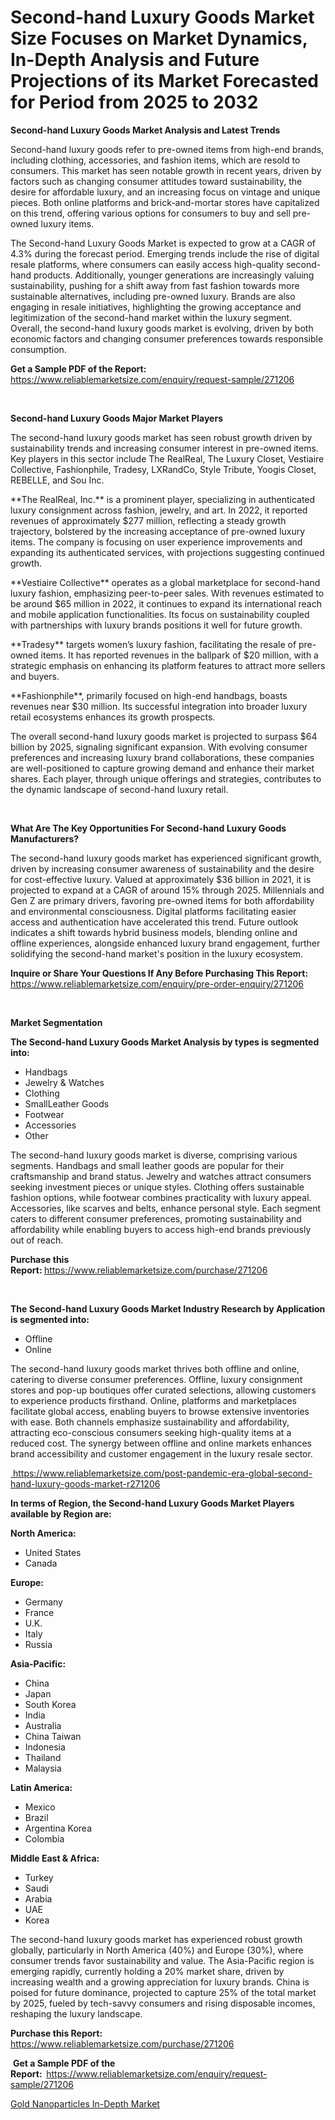<p><h1>Second-hand Luxury Goods Market Size Focuses on Market Dynamics, In-Depth Analysis and Future Projections of its Market Forecasted for Period from 2025 to 2032</h1></p><p><strong>Second-hand Luxury Goods Market Analysis and Latest Trends</strong></p>
<p><p>Second-hand luxury goods refer to pre-owned items from high-end brands, including clothing, accessories, and fashion items, which are resold to consumers. This market has seen notable growth in recent years, driven by factors such as changing consumer attitudes toward sustainability, the desire for affordable luxury, and an increasing focus on vintage and unique pieces. Both online platforms and brick-and-mortar stores have capitalized on this trend, offering various options for consumers to buy and sell pre-owned luxury items.</p><p>The Second-hand Luxury Goods Market is expected to grow at a CAGR of 4.3% during the forecast period. Emerging trends include the rise of digital resale platforms, where consumers can easily access high-quality second-hand products. Additionally, younger generations are increasingly valuing sustainability, pushing for a shift away from fast fashion towards more sustainable alternatives, including pre-owned luxury. Brands are also engaging in resale initiatives, highlighting the growing acceptance and legitimization of the second-hand market within the luxury segment. Overall, the second-hand luxury goods market is evolving, driven by both economic factors and changing consumer preferences towards responsible consumption.</p></p>
<p><strong>Get a Sample PDF of the Report:&nbsp;</strong> <a href="https://www.reliablemarketsize.com/enquiry/request-sample/271206?utm_campaign=3223&utm_medium=2&utm_source=Github&utm_content=ia&utm_term=30032025&utm_id=second-hand-luxury-goods">https://www.reliablemarketsize.com/enquiry/request-sample/271206</a></p>
<p>&nbsp;</p>
<p><strong>Second-hand Luxury Goods Major Market Players</strong></p>
<p><p>The second-hand luxury goods market has seen robust growth driven by sustainability trends and increasing consumer interest in pre-owned items. Key players in this sector include The RealReal, The Luxury Closet, Vestiaire Collective, Fashionphile, Tradesy, LXRandCo, Style Tribute, Yoogis Closet, REBELLE, and Sou Inc.</p><p>**The RealReal, Inc.** is a prominent player, specializing in authenticated luxury consignment across fashion, jewelry, and art. In 2022, it reported revenues of approximately $277 million, reflecting a steady growth trajectory, bolstered by the increasing acceptance of pre-owned luxury items. The company is focusing on user experience improvements and expanding its authenticated services, with projections suggesting continued growth.</p><p>**Vestiaire Collective** operates as a global marketplace for second-hand luxury fashion, emphasizing peer-to-peer sales. With revenues estimated to be around $65 million in 2022, it continues to expand its international reach and mobile application functionalities. Its focus on sustainability coupled with partnerships with luxury brands positions it well for future growth.</p><p>**Tradesy** targets women’s luxury fashion, facilitating the resale of pre-owned items. It has reported revenues in the ballpark of $20 million, with a strategic emphasis on enhancing its platform features to attract more sellers and buyers. </p><p>**Fashionphile**, primarily focused on high-end handbags, boasts revenues near $30 million. Its successful integration into broader luxury retail ecosystems enhances its growth prospects.</p><p>The overall second-hand luxury goods market is projected to surpass $64 billion by 2025, signaling significant expansion. With evolving consumer preferences and increasing luxury brand collaborations, these companies are well-positioned to capture growing demand and enhance their market shares. Each player, through unique offerings and strategies, contributes to the dynamic landscape of second-hand luxury retail.</p></p>
<p>&nbsp;</p>
<p><strong>What Are The Key Opportunities For Second-hand Luxury Goods Manufacturers?</strong></p>
<p><p>The second-hand luxury goods market has experienced significant growth, driven by increasing consumer awareness of sustainability and the desire for cost-effective luxury. Valued at approximately $36 billion in 2021, it is projected to expand at a CAGR of around 15% through 2025. Millennials and Gen Z are primary drivers, favoring pre-owned items for both affordability and environmental consciousness. Digital platforms facilitating easier access and authentication have accelerated this trend. Future outlook indicates a shift towards hybrid business models, blending online and offline experiences, alongside enhanced luxury brand engagement, further solidifying the second-hand market's position in the luxury ecosystem.</p></p>
<p><strong>Inquire or Share Your Questions If Any Before Purchasing This Report:</strong> <a href="https://www.reliablemarketsize.com/enquiry/pre-order-enquiry/271206?utm_campaign=3223&utm_medium=2&utm_source=Github&utm_content=ia&utm_term=30032025&utm_id=second-hand-luxury-goods">https://www.reliablemarketsize.com/enquiry/pre-order-enquiry/271206</a></p>
<p>&nbsp;</p>
<p><strong>Market Segmentation</strong></p>
<p><strong>The Second-hand Luxury Goods Market Analysis by types is segmented into:</strong></p>
<p><ul><li>Handbags</li><li>Jewelry & Watches</li><li>Clothing</li><li>SmallLeather Goods</li><li>Footwear</li><li>Accessories</li><li>Other</li></ul></p>
<p><p>The second-hand luxury goods market is diverse, comprising various segments. Handbags and small leather goods are popular for their craftsmanship and brand status. Jewelry and watches attract consumers seeking investment pieces or unique styles. Clothing offers sustainable fashion options, while footwear combines practicality with luxury appeal. Accessories, like scarves and belts, enhance personal style. Each segment caters to different consumer preferences, promoting sustainability and affordability while enabling buyers to access high-end brands previously out of reach.</p></p>
<p><strong>Purchase this Report:&nbsp;</strong><a href="https://www.reliablemarketsize.com/purchase/271206?utm_campaign=3223&utm_medium=2&utm_source=Github&utm_content=ia&utm_term=30032025&utm_id=second-hand-luxury-goods">https://www.reliablemarketsize.com/purchase/271206</a></p>
<p>&nbsp;</p>
<p><strong>The Second-hand Luxury Goods Market Industry Research by Application is segmented into:</strong></p>
<p><ul><li>Offline</li><li>Online</li></ul></p>
<p><p>The second-hand luxury goods market thrives both offline and online, catering to diverse consumer preferences. Offline, luxury consignment stores and pop-up boutiques offer curated selections, allowing customers to experience products firsthand. Online, platforms and marketplaces facilitate global access, enabling buyers to browse extensive inventories with ease. Both channels emphasize sustainability and affordability, attracting eco-conscious consumers seeking high-quality items at a reduced cost. The synergy between offline and online markets enhances brand accessibility and customer engagement in the luxury resale sector.</p></p>
<p><a href="https://www.reliablemarketsize.com/post-pandemic-era-global-second-hand-luxury-goods-market-r271206?utm_campaign=3223&utm_medium=2&utm_source=Github&utm_content=ia&utm_term=30032025&utm_id=second-hand-luxury-goods">&nbsp;https://www.reliablemarketsize.com/post-pandemic-era-global-second-hand-luxury-goods-market-r271206</a></p>
<p><strong>In terms of Region, the Second-hand Luxury Goods Market Players available by Region are:</strong></p>
<p>
    <p> <strong> North America: </strong>
        <ul>
            <li>United States</li>
            <li>Canada</li>
        </ul>
        </p> 
    <p> <strong> Europe: </strong>
        <ul>
            <li>Germany</li>
            <li>France</li>
            <li>U.K.</li>
            <li>Italy</li>
            <li>Russia</li>
        </ul>
        </p> 
    <p> <strong> Asia-Pacific: </strong>
        <ul>
            <li>China</li>
            <li>Japan</li>
            <li>South Korea</li>
            <li>India</li>
            <li>Australia</li>
            <li>China Taiwan</li>
            <li>Indonesia</li>
            <li>Thailand</li>
            <li>Malaysia</li>
        </ul>
        </p> 
    <p> <strong> Latin America: </strong>
        <ul>
            <li>Mexico</li>
            <li>Brazil</li>
            <li>Argentina Korea</li>
            <li>Colombia</li>
        </ul>
        </p> 
    <p> <strong> Middle East & Africa: </strong>
        <ul>
            <li>Turkey</li>
            <li>Saudi</li>
            <li>Arabia</li>
            <li>UAE</li>
            <li>Korea</li>
        </ul>
    </p>
    </p>
<p><p>The second-hand luxury goods market has experienced robust growth globally, particularly in North America (40%) and Europe (30%), where consumer trends favor sustainability and value. The Asia-Pacific region is emerging rapidly, currently holding a 20% market share, driven by increasing wealth and a growing appreciation for luxury brands. China is poised for future dominance, projected to capture 25% of the total market by 2025, fueled by tech-savvy consumers and rising disposable incomes, reshaping the luxury landscape.</p></p>
<p><strong>Purchase this Report: </strong><a href="https://www.reliablemarketsize.com/purchase/271206?utm_campaign=3223&utm_medium=2&utm_source=Github&utm_content=ia&utm_term=30032025&utm_id=second-hand-luxury-goods">https://www.reliablemarketsize.com/purchase/271206</a></p>
<p>&nbsp;<strong>Get a Sample PDF of the Report:&nbsp;&nbsp;</strong><a href="https://www.reliablemarketsize.com/enquiry/request-sample/271206?utm_campaign=3223&utm_medium=2&utm_source=Github&utm_content=ia&utm_term=30032025&utm_id=second-hand-luxury-goods">https://www.reliablemarketsize.com/enquiry/request-sample/271206</a></p>
<p><strong></strong></p>
<p><p><a href="https://github.com/lefiobakali/Market-Research-Report-List-1/blob/main/gold-nanoparticles-in-depth-market.md?utm_campaign=3223&utm_medium=2&utm_source=Github&utm_content=ia&utm_term=30032025&utm_id=second-hand-luxury-goods">Gold Nanoparticles In-Depth Market</a></p></p>